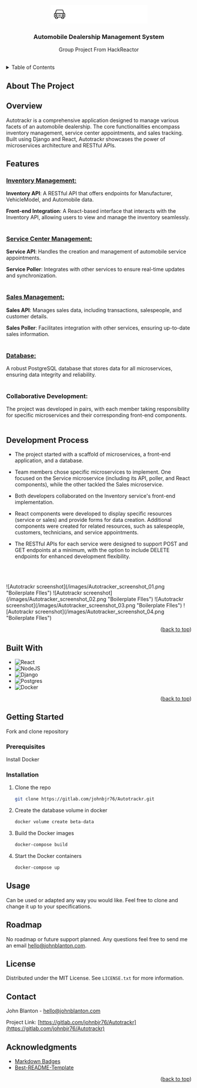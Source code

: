 <a name="readme-top"></a>


<!-- PROJECT LOGO -->
<br />
<div align="center">
  <a href="https://gitlab.com/johnbjr76/Autotrackr">
    <img src="images/autotrackr.png" alt="Logo" height="50">
  </a>

  <h3 align="center">Automobile Dealership Management System</h3>

  <p align="center">
    Group Project From HackReactor
    <br />
    <br />
  </p>
</div>



<!-- TABLE OF CONTENTS -->
<details>
  <summary>Table of Contents</summary>
  <ol>
    <li>
      <a href="#about-the-project">About The Project</a>
      <ul>
        <li><a href="#built-with">Built With</a></li>
      </ul>
    </li>
    <li>
      <a href="#getting-started">Getting Started</a>
      <ul>
        <li><a href="#prerequisites">Prerequisites</a></li>
        <li><a href="#installation">Installation</a></li>
      </ul>
    </li>
    <li><a href="#usage">Usage</a></li>
    <li><a href="#roadmap">Roadmap</a></li>
    <li><a href="#license">License</a></li>
    <li><a href="#contact">Contact</a></li>
    <li><a href="#acknowledgments">Acknowledgments</a></li>
  </ol>
</details>

<!-- ABOUT THE PROJECT -->
## About The Project


## Overview
Autotrackr is a comprehensive application designed to manage various facets of an automobile dealership. The core functionalities encompass inventory management, service center appointments, and sales tracking. Built using Django and React, Autotrackr showcases the power of microservices architecture and RESTful APIs.

## Features
### <ins>Inventory Management:</ins>

**Inventory API**: A RESTful API that offers endpoints for Manufacturer, VehicleModel, and Automobile data.

**Front-end Integration**: A React-based interface that interacts with the Inventory API, allowing users to view and manage the inventory seamlessly.
<br>
<br>
### <ins>Service Center Management:</ins>

**Service API**: Handles the creation and management of automobile service appointments.

**Service Poller**: Integrates with other services to ensure real-time updates and synchronization.
<br>
<br>
### <ins>Sales Management:</ins>

**Sales API**: Manages sales data, including transactions, salespeople, and customer details.

**Sales Poller**: Facilitates integration with other services, ensuring up-to-date sales information.
<br>
<br>
### <ins>Database:</ins> 
A robust PostgreSQL database that stores data for all microservices, ensuring data integrity and reliability.
<br>
<br>
### Collaborative Development:
The project was developed in pairs, with each member taking responsibility for specific microservices and their corresponding front-end components.
<br>
<br>
## Development Process

- The project started with a scaffold of microservices, a front-end application, and a database.

- Team members chose specific microservices to implement. One focused on the Service microservice (including its API, poller, and React components), while the other tackled the Sales microservice.

- Both developers collaborated on the Inventory service's front-end implementation.

- React components were developed to display specific resources (service or sales) and provide forms for data creation. Additional components were created for related resources, such as salespeople, customers, technicians, and service appointments.

- The RESTful APIs for each service were designed to support POST and GET endpoints at a minimum, with the option to include DELETE endpoints for enhanced development flexibility.
<br>
<br>
<br>
![Autotrackr screenshot](/images/Autotracker_screenshot_01.png "Boilerplate FIles")
![Autotrackr screenshot](/images/Autotracker_screenshot_02.png "Boilerplate FIles")
![Autotrackr screenshot](/images/Autotracker_screenshot_03.png "Boilerplate FIles")
![Autotrackr screenshot](/images/Autotracker_screenshot_04.png "Boilerplate FIles")

<p align="right">(<a href="#readme-top">back to top</a>)</p>



## Built With


* ![React](https://img.shields.io/badge/react-%2320232a.svg?style=for-the-badge&logo=react&logoColor=%2361DAFB)
* ![NodeJS](https://img.shields.io/badge/node.js-6DA55F?style=for-the-badge&logo=node.js&logoColor=white)
* ![Django](https://img.shields.io/badge/django-%23092E20.svg?style=for-the-badge&logo=django&logoColor=white)
* ![Postgres](https://img.shields.io/badge/postgres-%23316192.svg?style=for-the-badge&logo=postgresql&logoColor=white)
* ![Docker](https://img.shields.io/badge/docker-%230db7ed.svg?style=for-the-badge&logo=docker&logoColor=white)


<p align="right">(<a href="#readme-top">back to top</a>)</p>



<!-- GETTING STARTED -->
## Getting Started

Fork and clone repository

### Prerequisites

Install Docker

### Installation


1. Clone the repo
   ```sh
   git clone https://gitlab.com/johnbjr76/Autotrackr.git
   ```
2. Create the database volume in docker
   ```sh
   docker volume create beta-data
   ```
3. Build the Docker images
   ```sh
   docker-compose build
   ```
4. Start the Docker containers
   ```sh
   docker-compose up
   ```


<!-- USAGE EXAMPLES -->
## Usage

Can be used or adapted any way you would like. Feel free to clone and change it up to your specifications. 


<!-- ROADMAP -->
## Roadmap

No roadmap or future support planned.  Any questions feel free to send me an email hello@johnblanton.com.



<!-- LICENSE -->
## License

Distributed under the MIT License. See `LICENSE.txt` for more information.


<!-- CONTACT -->
## Contact

John Blanton - hello@johnblanton.com

Project Link: [https://gitlab.com/johnbjr76/Autotrackr](https://gitlab.com/johnbjr76/Autotrackr)


<!-- ACKNOWLEDGMENTS -->
## Acknowledgments

* [Markdown Badges](https://github.com/Ileriayo/markdown-badges)
* [Best-README-Template](https://github.com/othneildrew/Best-README-Template)


<p align="right">(<a href="#readme-top">back to top</a>)</p>




